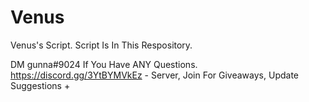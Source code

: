 # Venus
Venus's Script.
Script Is In This Respository.

DM gunna#9024 If You Have ANY Questions.
https://discord.gg/3YtBYMVkEz - Server, Join For Giveaways, Update Suggestions +
